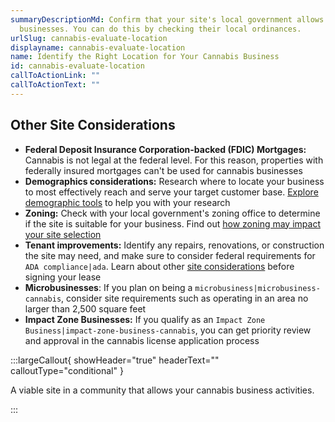 ```yaml
---
summaryDescriptionMd: Confirm that your site's local government allows cannabis
  businesses. You can do this by checking their local ordinances.
urlSlug: cannabis-evaluate-location
displayname: cannabis-evaluate-location
name: Identify the Right Location for Your Cannabis Business
id: cannabis-evaluate-location
callToActionLink: ""
callToActionText: ""
---
```


## Other Site Considerations

- **Federal Deposit Insurance Corporation-backed (FDIC) Mortgages:** Cannabis is not legal at the federal level. For this reason, properties with federally insured mortgages can't be used for cannabis businesses
- **Demographics considerations:** Research where to locate your business to most effectively reach and serve your target customer base. [Explore demographic tools](https://business.nj.gov/pages/select-a-location) to help you with your research
- **Zoning:** Check with your local government's zoning office to determine if the site is suitable for your business. Find out [how zoning may impact your site selection](https://business.nj.gov/pages/select-a-location)
- **Tenant improvements:** Identify any repairs, renovations, or construction the site may need, and make sure to consider federal requirements for `ADA compliance|ada`. Learn about other [site considerations](https://business.nj.gov/pages/leasing-tips) before signing your lease
- **Microbusinesses**: If you plan on being a `microbusiness|microbusiness-cannabis`, consider site requirements such as operating in an area no larger than 2,500 square feet
- **Impact Zone Businesses:** If you qualify as an `Impact Zone Business|impact-zone-business-cannabis`, you can get priority review and approval in the cannabis license application process

:::largeCallout{ showHeader="true" headerText="" calloutType="conditional" }

A viable site in a community that allows your cannabis business activities.

:::
